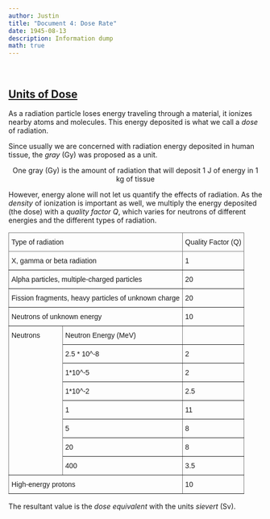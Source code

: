 ```yaml
---
author: Justin
title: "Document 4: Dose Rate"
date: 1945-08-13
description: Information dump
math: true
---
```


<br>

## <ins>Units of Dose</ins>

As a radiation particle loses energy traveling through a material, it ionizes nearby atoms and molecules. This energy deposited is what we call a *dose* of radiation. 

Since usually we are concerned with radiation energy deposited in human tissue, the *gray* (Gy) was proposed as a unit.

$$
\text{One gray (Gy) is the amount of radiation that will deposit 1 J of energy in 1 kg of tissue}
$$

However, energy alone will not let us quantify the effects of radiation. As the *density* of ionization is important as well, we multiply the energy deposited (the dose) with a *quality factor* $Q$, which varies for neutrons of different energies and the different types of radiation.

<style type="text/css">
.tg  {border-collapse:collapse;border-spacing:0;}
.tg td{border-color:black;border-style:solid;border-width:1px;font-family:Arial, sans-serif;font-size:14px;
  overflow:hidden;padding:10px 5px;word-break:normal;}
.tg th{border-color:black;border-style:solid;border-width:1px;font-family:Arial, sans-serif;font-size:14px;
  font-weight:normal;overflow:hidden;padding:10px 5px;word-break:normal;}
.tg .tg-0pky{border-color:inherit;text-align:left;vertical-align:top}
</style>
<table class="tg">
<thead>
  <tr>
    <th class="tg-0pky" colspan="2">Type of radiation</th>
    <th class="tg-0pky">Quality Factor (Q)</th>
  </tr>
</thead>
<tbody>
  <tr>
    <td class="tg-0pky" colspan="2">X, gamma or beta radiation</td>
    <td class="tg-0pky">1</td>
  </tr>
  <tr>
    <td class="tg-0pky" colspan="2">Alpha particles, multiple-charged particles</td>
    <td class="tg-0pky">20</td>
  </tr>
  <tr>
    <td class="tg-0pky" colspan="2">Fission fragments, heavy particles of unknown charge</td>
    <td class="tg-0pky">20</td>
  </tr>
  <tr>
    <td class="tg-0pky" colspan="2">Neutrons of unknown energy</td>
    <td class="tg-0pky">10</td>
  </tr>
  <tr>
    <td class="tg-0pky" rowspan="8">Neutrons</td>
    <td class="tg-0pky">Neutron Energy (MeV)</td>
    <td class="tg-0pky"></td>
  </tr>
  <tr>
    <td class="tg-0pky">2.5 * 10^-8</td>
    <td class="tg-0pky">2</td>
  </tr>
  <tr>
    <td class="tg-0pky">1*10^-5</td>
    <td class="tg-0pky">2</td>
  </tr>
  <tr>
    <td class="tg-0pky">1*10^-2</td>
    <td class="tg-0pky">2.5</td>
  </tr>
  <tr>
    <td class="tg-0pky">1</td>
    <td class="tg-0pky">11</td>
  </tr>
  <tr>
    <td class="tg-0pky">5</td>
    <td class="tg-0pky">8</td>
  </tr>
  <tr>
    <td class="tg-0pky">20</td>
    <td class="tg-0pky">8</td>
  </tr>
  <tr>
    <td class="tg-0pky">400</td>
    <td class="tg-0pky">3.5</td>
  </tr>
  <tr>
    <td class="tg-0pky" colspan="2">High-energy protons</td>
    <td class="tg-0pky">10</td>
  </tr>
</tbody>
</table>

The resultant value is the *dose equivalent* with the units *sievert* (Sv). 